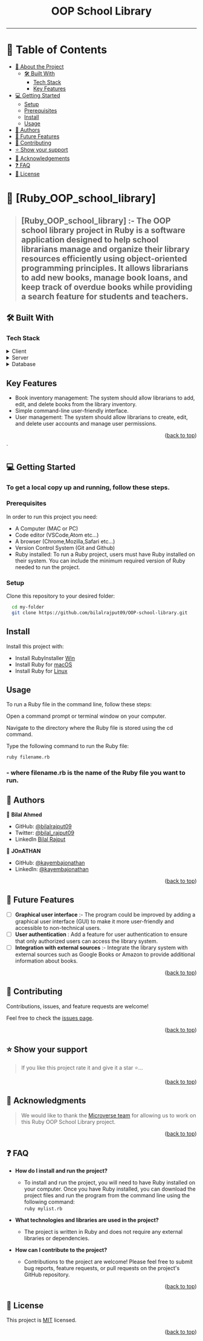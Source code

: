 <a name="readme-top"></a>

<div align="center">
<h1> <b> OOP School Library </b> <hr/>

</div>

<!-- TABLE OF CONTENTS -->

# 📗 Table of Contents

- [📖 About the Project](#about-project)
  - [🛠 Built With](#built-with)
    - [Tech Stack](#tech-stack)
    - [Key Features](#key-features)
- [💻 Getting Started](#getting-started)
  - [Setup](#setup)
  - [Prerequisites](#prerequisites)
  - [Install](#install)
  - [Usage](#usage)
- [👥 Authors](#authors)
- [🔭 Future Features](#future-features)
- [🤝 Contributing](#contributing)
- [⭐️ Show your support](#support)
- [🙏 Acknowledgements](#acknowledgements)
- [❓ FAQ](#faq)
- [📝 License](#license)

<!-- PROJECT DESCRIPTION -->

# 📖 [Ruby_OOP_school_library] <a name="about-project"></a>

> ## **[Ruby_OOP_school_library]** :- The OOP school library project in Ruby is a software application designed to help school librarians manage and organize their library resources efficiently using object-oriented programming principles. It allows librarians to add new books, manage book loans, and keep track of overdue books while providing a search feature for students and teachers.

## 🛠 Built With <a name="built-with"></a>

### Tech Stack <a name="tech-stack"></a>

<details>
  <summary>Client</summary>
  <ul>
    <li><p> <b>Ruby: </b> The primary programming language for the project.</p></li>
  </ul>
</details>

<details>
  <summary>Server</summary>
  <ul>
    <li>none</li>
  </ul>
</details>

<details>
<summary>Database</summary>
  <ul>
    <li>none</li>
  </ul>
</details>

<!-- Features -->

## Key Features <a name="key-features"></a>

- Book inventory management: The system should allow librarians to add, edit, and delete books from the library inventory.
- Simple command-line user-friendly interface.
- User management: The system should allow librarians to create, edit, and delete user accounts and manage user permissions.

<p align="right">(<a href="#readme-top">back to top</a>)</p>`

<!-- GETTING STARTED -->

## 💻 Getting Started <a name="getting-started"></a>

### To get a local copy up and running, follow these steps.

### Prerequisites

In order to run this project you need:

- A Computer (MAC or PC)
- Code editor (VSCode,Atom etc...)
- A browser (Chrome,Mozilla,Safari etc...)
- Version Control System (Git and Github)
- Ruby installed: To run a Ruby project, users must have Ruby installed on their system. You can include the minimum required version of Ruby needed to run the project.

### Setup

Clone this repository to your desired folder:

```sh
  cd my-folder
  git clone https://github.com/bilalrajput09/OOP-school-library.git
```

## Install

Install this project with:

- Install RubyInstaller [Win](https://rubyinstaller.org/)
- Install Ruby for [macOS](https://www.ruby-lang.org/en/documentation/installation/#homebrew)
- Install Ruby for [Linux](https://www.makeuseof.com/install-ruby-on-linux/)

## Usage

To run a Ruby file in the command line, follow these steps:

Open a command prompt or terminal window on your computer.

Navigate to the directory where the Ruby file is stored using the cd command.

Type the following command to run the Ruby file:

```sh
ruby filename.rb
```

### - where filename.rb is the name of the Ruby file you want to run.

<!-- AUTHORS -->

## 👥 Authors <a name="authors"></a>

👤 **Bilal Ahmed**

- GitHub: [@bilalrajput09](https://github.com/bilalrajput09)
- Twitter: [@bilal_rajput09](https://twitter.com/bilal_rajput09)
- LinkedIn [Bilal Rajput](https://www.linkedin.com/in/bilal-ahmed-18b12019a/)

👤 **JOnATHAN**

- GitHub: [@kayembajonathan](https://github.com/KAYEMBAJONATHAN)
- LinkedIn: [@kayembajonathan](https://www.linkedin.com/in/jonathan-kayembb56247236/)

<p align="right">(<a href="#readme-top">back to top</a>)</p>

<!-- FUTURE FEATURES -->

## 🔭 Future Features <a name="future-features"></a>

- [ ] **Graphical user interface** :- The program could be improved by adding a graphical user interface (GUI) to make it more user-friendly and accessible to non-technical users.
- [ ] **User authentication** : Add a feature for user authentication to ensure that only authorized users can access the library system.
- [ ] **Integration with external sources** :- Integrate the library system with external sources such as Google Books or Amazon to provide additional information about books.

<p align="right">(<a href="#readme-top">back to top</a>)</p>

<!-- CONTRIBUTING -->

## 🤝 Contributing <a name="contributing"></a>

Contributions, issues, and feature requests are welcome!

Feel free to check the [issues page](https://github.com/bilalrajput09/OOP-school-library/issues).

<p align="right">(<a href="#readme-top">back to top</a>)</p>

<!-- SUPPORT -->

## ⭐️ Show your support <a name="support"></a>

> If you like this project rate it and give it a star ⭐️...

<p align="right">(<a href="#readme-top">back to top</a>)</p>

<!-- ACKNOWLEDGEMENTS -->

## 🙏 Acknowledgments <a name="acknowledgements"></a>

> We would like to thank the [Microverse team](https://www.microverse.org/) for allowing us to work on this Ruby OOP School Library project.

<p align="right">(<a href="#readme-top">back to top</a>)</p>

<!-- FAQ (optional) -->

## ❓ FAQ <a name="faq"></a>

- **How do I install and run the project?**

  - To install and run the project, you will need to have Ruby installed on your computer. Once you have Ruby installed, you can download the project files and run the program from the command line using the following command:
    <br/>
    `ruby mylist.rb`

- **What technologies and libraries are used in the project?**

  - The project is written in Ruby and does not require any external libraries or dependencies.

- **How can I contribute to the project?**

  - Contributions to the project are welcome! Please feel free to submit bug reports, feature requests, or pull requests on the project's GitHub repository.

<p align="right">(<a href="#readme-top">back to top</a>)</p>

<!-- LICENSE -->

## 📝 License <a name="license"></a>

This project is [MIT](./license) licensed.

<p align="right">(<a href="#readme-top">back to top</a>)</p>
